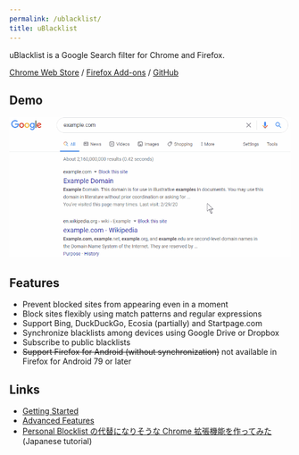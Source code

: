```yaml
---
permalink: /ublacklist/
title: uBlacklist
---
```


uBlacklist is a Google Search filter for Chrome and Firefox.

[Chrome Web Store](https://chrome.google.com/webstore/detail/ublacklist/pncfbmialoiaghdehhbnbhkkgmjanfhe/) / [Firefox Add-ons](https://addons.mozilla.org/en/firefox/addon/ublacklist/) / [GitHub](https://github.com/iorate/ublacklist)

## Demo

![demo](/assets/images/ublacklist/demo.gif)

## Features

- Prevent blocked sites from appearing even in a moment
- Block sites flexibly using match patterns and regular expressions
- Support Bing, DuckDuckGo, Ecosia (partially) and Startpage.com
- Synchronize blacklists among devices using Google Drive or Dropbox
- Subscribe to public blacklists
- <del>Support Firefox for Android (without synchronization)</del> not available in Firefox for Android 79 or later

## Links

- [Getting Started](./getting-started)
- [Advanced Features](./advanced-features)
- [Personal Blocklist の代替になりそうな Chrome 拡張機能を作ってみた](https://qiita.com/iorate/items/9ff65360fbdf4082476a) (Japanese tutorial)
